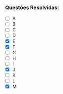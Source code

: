 ### Questões Resolvidas:
- [ ] A
- [ ] B
- [ ] C
- [ ] D
- [x] E
- [x] F
- [ ] G
- [ ] H
- [ ] I
- [x] J
- [ ] K
- [ ] L
- [x] M
